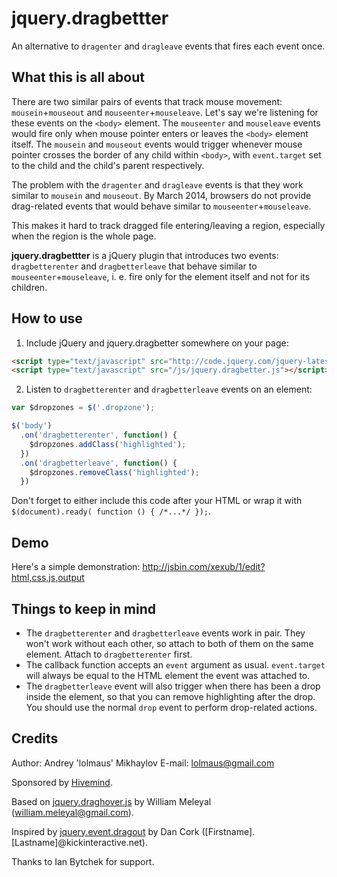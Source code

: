 jquery.dragbettter
==================

An alternative to `dragenter` and `dragleave` events that fires each event once.


What this is all about
----------------------

There are two similar pairs of events that track mouse movement: `mousein`+`mouseout` and `mouseenter`+`mouseleave`. Let's say we're listening for these events on the `<body>` element. The `mouseenter` and `mouseleave` events would fire only when mouse pointer enters or leaves the `<body>` element itself. The `mousein` and `mouseout` events would trigger whenever mouse pointer crosses the border of any child within `<body>`, with `event.target` set to the child and the child's parent respectively.

The problem with the `dragenter` and `dragleave` events is that they work similar to `mousein` and `mouseout`. By March 2014, browsers do not provide drag-related events that would behave similar to `mouseenter`+`mouseleave`.

This makes it hard to track dragged file entering/leaving a region, especially when the region is the whole page.

**jquery.dragbettter** is a jQuery plugin that introduces two events: `dragbetterenter` and `dragbetterleave` that behave similar to `mouseenter`+`mouseleave`, i. e. fire only for the element itself and not for its children.


How to use
----------

1. Include jQuery and jquery.dragbetter somewhere on your page:

  ```html
  <script type="text/javascript" src="http://code.jquery.com/jquery-latest.min.js"></script>
  <script type="text/javascript" src="/js/jquery.dragbetter.js"></script>
  ```

2. Listen to `dragbetterenter` and `dragbetterleave` events on an element:

  ```js
  var $dropzones = $('.dropzone');

  $('body')
    .on('dragbetterenter', function() {
      $dropzones.addClass('highlighted');
    })
    .on('dragbetterleave', function() {
      $dropzones.removeClass('highlighted');
    })
  ```

  Don't forget to either include this code after your HTML or wrap it with `$(document).ready( function () { /*...*/ });`.
  

Demo
----

Here's a simple demonstration: http://jsbin.com/xexub/1/edit?html,css,js,output


Things to keep in mind
----------------------

- The `dragbetterenter` and `dragbetterleave` events work in pair. They won't work without each other, so attach to both of them on the same element. Attach to `dragbetterenter` first.
- The callback function accepts an `event` argument as usual. `event.target` will always be equal to the HTML element the event was attached to.
- The `dragbetterleave` event will also trigger when there has been a drop inside the element, so that you can remove highlighting after the drop. You should use the normal `drop` event to perform drop-related actions.


Credits
-------

Author: Andrey 'lolmaus' Mikhaylov
E-mail: lolmaus@gmail.com

Sponsored by [Hivemind](http://hiveminded.net/).

Based on [jquery.draghover.js](https://gist.github.com/meleyal/3794126) by William Meleyal (william.meleyal@gmail.com).

Inspired by [jquery.event.dragout](https://github.com/dancork/jquery.event.dragout) by Dan Cork ([Firstname].[Lastname]@kickinteractive.net).

Thanks to Ian Bytchek for support.

